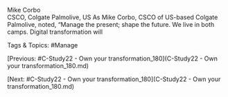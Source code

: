  
Mike Corbo  
CSCO, Colgate Palmolive, US
As Mike Corbo, CSCO of US-based Colgate Palmolive, noted, “Manage the 
present; shape the future. We live in both camps. Digital transformation will 

   Tags & Topics:
   #Manage

[Previous: #C-Study22 - Own your transformation_180](C-Study22 - Own your transformation_180.md)

[Next: #C-Study22 - Own your transformation_180](C-Study22 - Own your transformation_180.md)